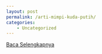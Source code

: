 ```yaml
---
layout: post
permalink: /arti-mimpi-kuda-putih/
categories:
    - Uncategorized
---
```


[Baca Selengkapnya](/10)
